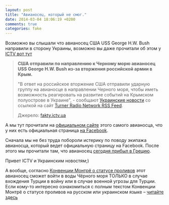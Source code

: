 ```yaml
---
layout: post
title: "Авианосец, который не смог."
date: 2014-03-04 18:06:19 +0200
comments: true
categories: fake
---
```

Возможно вы слышали что авианосец США USS George H.W. Bush направили в сторону Украины, возможно вы даже прочитали об этом у [ICTV вот тут](http://fakty.ictv.ua/ru/index/read-news/id/1506591)

> **США отправили по направлению к Черному морю авианосец USS George H.W. Bush из-за вторжения российской армии в Крым.**
>
> "В ответ на российское вторжение США отправили ударную группу на авианосце в направлении Черного моря, чтобы иметь возможность реагировать на развитие событий на Крымском полуострове в Украине", - сообщают [Украинские новости](http://un.ua/ukr/) со ссылкой на сайт [Turner Radio Network RSS Feed](http://www.turnerradionetwork.com/news/340-pat).
>
> Джерело: [fakty.ictv.ua](http://fakty.ictv.ua)

А мы тут прочитали на <a href="http://www.public.navy.mil/airfor/cvn77/Pages/USS%20GEORGE%20H.W.%20BUSH%20(CVN%2077).aspx">официальном сайте</a> этого самого авианосца, что у них есть официальная страница [на Facebook](http://www.facebook.com/USSGeorgeHWBush).

Сначала мы не без труда побороли истерику по поводу экипажа авианосца, который ведет официальную страницу на Facebook. После этого мы прочитали там, что авианосец [сегодня прибыл в Грецию](https://www.facebook.com/notes/uss-george-hw-bush-cvn-77/uss-george-hw-bush-arrives-in-greece/666275313432490).

Привет ICTV и Украинским новостям;)

А вообще, согласно [Конвенции Монтрё о статусе проливов](http://ru.wikipedia.org/wiki/%D0%9A%D0%BE%D0%BD%D0%B2%D0%B5%D0%BD%D1%86%D0%B8%D1%8F_%D0%9C%D0%BE%D0%BD%D1%82%D1%80%D1%91_%D0%BE_%D1%81%D1%82%D0%B0%D1%82%D1%83%D1%81%D0%B5_%D0%BF%D1%80%D0%BE%D0%BB%D0%B8%D0%B2%D0%BE%D0%B2) этот авианосец сможет войти в воды Чёрного моря ТОЛЬКО в случае вхождения Турции в войну или в случае военной угрозы для Турции.
Если кому-то интересно ознакомиться с полным текстом Конвенции Монтрё о статусе проливов на русском или украинском  языке –  [читайте здесь](http://zakon1.rada.gov.ua/laws/show/995_228/print1308136931080180)
